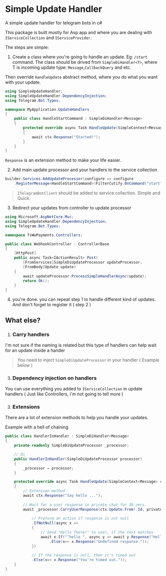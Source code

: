 # Simple Update Handler
A simple update handler for telegram bots in c#

This package is built mostly for Asp app and where you are dealing with `IServiceCollection` and
`IServiceProvider`.

The steps are simple:
1. Create a class where you're going to handle an update. Eg: `/start` command.
The class should be drived from `SimpleDiHandler<T>`, where T is incoming update type:
`Message`,`CallbackQuery` and etc.

Then override `HandleUpdate` abstract method, where you do what you want with your update.
```cs
using SimpleUpdateHandler;
using SimpleUpdateHandler.DependencyInjection;
using Telegram.Bot.Types;

namespace MyApplication.UpdateHandlers
{
    public class HandleStartCommand : SimpleDiHandler<Message>
    {
        protected override async Task HandleUpdate(SimpleContext<Message> ctx)
        {
            await ctx.Response("Started!");
        }
    }
}
```

`Response` is an extension method to make your life easier.

2. Add main update processor and your handlers to the service collection

```cs
builder.Services.AddUpdateProcessor(configure => configure
    .RegisterMessage<HandleStartCommand>(FilterCutify.OnCommand("start")));
```
> `ITelegramBotClient` should be added to service collection.
Simple and Quick.

3. Redirect your updates from controller to update processor

```cs
using Microsoft.AspNetCore.Mvc;
using SimpleUpdateHandler.DependencyInjection;
using Telegram.Bot.Types;

namespace TsWwPayments.Controllers;

public class WebhookController : ControllerBase
{
    [HttpPost]
    public async Task<IActionResult> Post(
        [FromServices]SimpleDiUpdateProcessor updateProcessor,
        [FromBody]Update update)
    {
        await updateProcessor.ProcessSimpleHandlerAsync(update);
        return Ok();
    }
}
```

4. you're done. you can repeat step 1 to handle different kind of updates.
And don't forget to register it ( step 2 )

## What else?
1. ### Carry handlers
I'm not sure if the naming is related but this type of handlers can help wait for an update inside a hander
> You need to inject `SimpleDiUpdateProcessor` in your handler ( Example below )

3. ### Dependency injection on handlers
You can use everything you added to `IServiceCollection` in update handlers ( Just like Controllers, i'm not going to tell more )

3. ### Extensions
There are a lot of extension methods to help you handle your updates.

Example with a hell of chaining
```cs
public class HandlerInHandler : SimpleDiHandler<Message>
{
    private readonly SimpleDiUpdateProcessor _processor;

    // Di
    public HandlerInHandler(SimpleDiUpdateProcessor processor)
    {
        _processor = processor;
    }

    protected override async Task HandleUpdate(SimpleContext<Message> ctx)
    {
        // Extension method
        await ctx.Response("Say hello ...");
        
        // Wait for a user response in private chat for 30 secs.
        await _processor.CarryUserResponse(ctx.Update.From!.Id, privateOnly: true)
             
            // Preform an action if response is not null
            .IfNotNull(async x =>
            {
                // Send "Hello There!" to user, if the text matches
                await x.If("^hello ", async y => await y.Response("Hello There!"))
                    .Else(x=> x.Response("Undefined response."));
            })
            
            // If the response is null, then it's timed out
            .Else(x=> x.Response("You're timed out."));
    }
}
```
